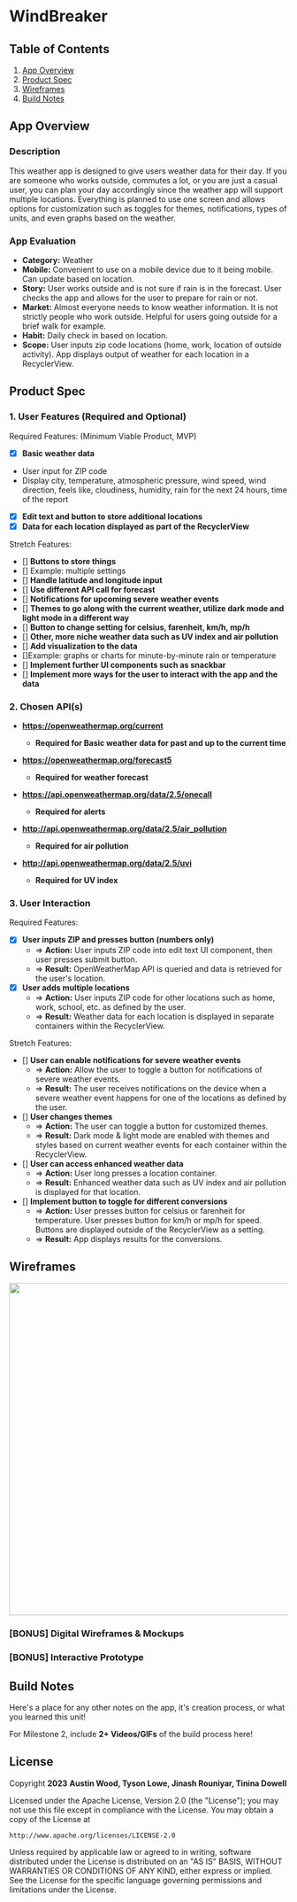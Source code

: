 # WindBreaker

## Table of Contents

1. [App Overview](#App-Overview)
1. [Product Spec](#Product-Spec)
1. [Wireframes](#Wireframes)
1. [Build Notes](#Build-Notes)

## App Overview

### Description 

This weather app is designed to give users weather data for their day. If you are someone who works outside, commutes a lot, or you are just a casual user, you can plan your day accordingly since the weather app will support multiple locations. Everything is planned to use one screen and allows options for customization such as toggles for themes, notifications, types of units, and even graphs based on the weather.

### App Evaluation

<!-- Evaluation of your app across the following attributes -->

- **Category:** Weather
- **Mobile:** Convenient to use on a mobile device due to it being mobile. Can update based on location.
- **Story:** User works outside and is not sure if rain is in the forecast. User checks the app and allows for the user to prepare for rain or not.
- **Market:** Almost everyone needs to know weather information. It is not strictly people who work outside. Helpful for users going outside for a brief walk for example.
- **Habit:** Daily check in based on location.
- **Scope:** User inputs zip code locations (home, work, location of outside activity). App displays output of weather for each location in a RecyclerView.

## Product Spec

### 1. User Features (Required and Optional)

Required Features:
(Minimum Viable Product, MVP)

- [x] **Basic weather data**
- User input for ZIP code
- Display city, temperature, atmospheric pressure, wind speed, wind direction, feels like, cloudiness, humidity, rain for the next 24 hours, time of the report
- [x] **Edit text and button to store additional locations**
- [x] **Data for each location displayed as part of the RecyclerView**

Stretch Features:

- [] **Buttons to store things**
- [] Example: multiple settings
- [] **Handle latitude and longitude input**
- [] **Use different API call for forecast**
- [] **Notifications for upcoming severe weather events**
- [] **Themes to go along with the current weather, utilize dark mode and light mode in a different way**
- [] **Button to change setting for celsius, farenheit, km/h, mp/h**
- [] **Other, more niche weather data such as UV index and air pollution**
- [] **Add visualization to the data**
- []Example: graphs or charts for minute-by-minute rain or temperature
- [] **Implement further UI components such as snackbar**
- [] **Implement more ways for the user to interact with the app and the data**

### 2. Chosen API(s)

- **https://openweathermap.org/current**
  - **Required for Basic weather data for past and up to the current time**

- **https://openweathermap.org/forecast5**
  - **Required for weather forecast**

- **https://api.openweathermap.org/data/2.5/onecall**
  - **Required for alerts**

- **http://api.openweathermap.org/data/2.5/air_pollution**
  - **Required for air pollution**

- **http://api.openweathermap.org/data/2.5/uvi**
  - **Required for UV index**

### 3. User Interaction

Required Features:

- [x] **User inputs ZIP and presses button (numbers only)**
  - => **Action:** User inputs ZIP code into edit text UI component, then user presses submit button.
  - => **Result:** OpenWeatherMap API is queried and data is retrieved for the user's location.
- [x] **User adds multiple locations**
  - => **Action:** User inputs ZIP code for other locations such as home, work, school, etc. as defined by the user.
  - => **Result:** Weather data for each location is displayed in separate containers within the RecyclerView.

Stretch Features:
- [] **User can enable notifications for severe weather events**
  - => **Action:** Allow the user to toggle a button for notifications of severe weather events.
  - => **Result:** The user receives notifications on the device when a severe weather event happens for one of the locations as defined by the user.
- [] **User changes themes**
  - => **Action:** The user can toggle a button for customized themes.
  - => **Result:** Dark mode & light mode are enabled with themes and styles based on current weather events for each container within the RecyclerView.
- [] **User can access enhanced weather data**
  - => **Action:** User long presses a location container.
  - => **Result:** Enhanced weather data such as UV index and air pollution is displayed for that location.
- [] **Implement button to toggle for different conversions**
  - => **Action:** User presses button for celsius or farenheit for temperature. User presses button for km/h or mp/h for speed. Buttons are displayed outside of the RecyclerView as a setting.
  - => **Result:** App displays results for the conversions.


## Wireframes

<!-- Add picture of your hand sketched wireframes in this section -->
<img src="https://i.imgur.com/0ABKMTN.jpg" width=600>

### [BONUS] Digital Wireframes & Mockups

### [BONUS] Interactive Prototype

## Build Notes

Here's a place for any other notes on the app, it's creation 
process, or what you learned this unit!  

For Milestone 2, include **2+ Videos/GIFs** of the build process here!

## License

Copyright **2023** **Austin Wood, Tyson Lowe, Jinash Rouniyar, Tinina Dowell**

Licensed under the Apache License, Version 2.0 (the "License");
you may not use this file except in compliance with the License.
You may obtain a copy of the License at

    http://www.apache.org/licenses/LICENSE-2.0

Unless required by applicable law or agreed to in writing, software
distributed under the License is distributed on an "AS IS" BASIS,
WITHOUT WARRANTIES OR CONDITIONS OF ANY KIND, either express or implied.
See the License for the specific language governing permissions and
limitations under the License.

